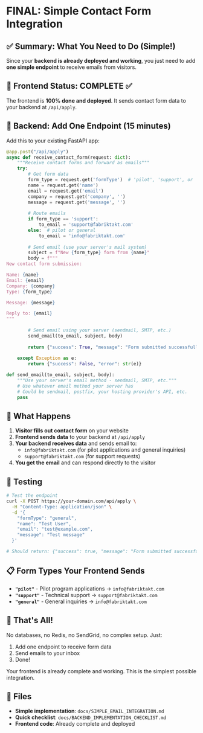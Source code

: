 # FINAL: Simple Contact Form Integration

## ✅ Summary: What You Need to Do (Simple!)

Since your **backend is already deployed and working**, you just need to add **one simple endpoint** to receive emails from visitors.

## 🎯 Frontend Status: COMPLETE ✅

The frontend is **100% done and deployed**. It sends contact form data to your backend at `/api/apply`.

## 🔧 Backend: Add One Endpoint (15 minutes)

Add this to your existing FastAPI app:

```python
@app.post("/api/apply")
async def receive_contact_form(request: dict):
    """Receive contact forms and forward as emails"""
    try:
        # Get form data
        form_type = request.get('formType')  # 'pilot', 'support', or 'general'
        name = request.get('name')
        email = request.get('email')
        company = request.get('company', '')
        message = request.get('message', '')
        
        # Route emails
        if form_type == 'support':
            to_email = 'support@fabriktakt.com'
        else:  # pilot or general
            to_email = 'info@fabriktakt.com'
        
        # Send email (use your server's mail system)
        subject = f"New {form_type} form from {name}"
        body = f"""
New contact form submission:

Name: {name}
Email: {email}
Company: {company}
Type: {form_type}

Message: {message}

Reply to: {email}
"""
        
        # Send email using your server (sendmail, SMTP, etc.)
        send_email(to_email, subject, body)
        
        return {"success": True, "message": "Form submitted successfully"}
        
    except Exception as e:
        return {"success": False, "error": str(e)}

def send_email(to_email, subject, body):
    """Use your server's email method - sendmail, SMTP, etc."""
    # Use whatever email method your server has
    # Could be sendmail, postfix, your hosting provider's API, etc.
    pass
```

## 📧 What Happens

1. **Visitor fills out contact form** on your website
2. **Frontend sends data** to your backend at `/api/apply`
3. **Your backend receives data** and sends email to:
   - `info@fabriktakt.com` (for pilot applications and general inquiries)
   - `support@fabriktakt.com` (for support requests)
4. **You get the email** and can respond directly to the visitor

## 🧪 Testing

```bash
# Test the endpoint
curl -X POST https://your-domain.com/api/apply \
  -H "Content-Type: application/json" \
  -d '{
    "formType": "general",
    "name": "Test User", 
    "email": "test@example.com",
    "message": "Test message"
  }'

# Should return: {"success": true, "message": "Form submitted successfully"}
```

## 📋 Form Types Your Frontend Sends

- **`"pilot"`** - Pilot program applications → `info@fabriktakt.com`
- **`"support"`** - Technical support → `support@fabriktakt.com` 
- **`"general"`** - General inquiries → `info@fabriktakt.com`

## 🎉 That's All!

No databases, no Redis, no SendGrid, no complex setup. Just:
1. Add one endpoint to receive form data
2. Send emails to your inbox
3. Done!

Your frontend is already complete and working. This is the simplest possible integration.

## 📄 Files

- **Simple implementation**: `docs/SIMPLE_EMAIL_INTEGRATION.md`
- **Quick checklist**: `docs/BACKEND_IMPLEMENTATION_CHECKLIST.md`
- **Frontend code**: Already complete and deployed
